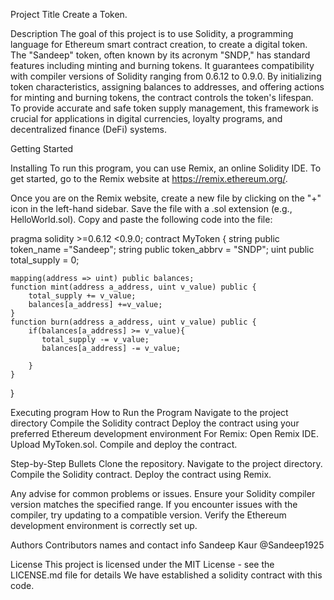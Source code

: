 Project Title
Create a Token.

Description
The goal of this project is to use Solidity, a programming language for Ethereum smart contract creation, to create a digital token. The "Sandeep" token, often known by its acronym "SNDP," has standard features including minting and burning tokens. It guarantees compatibility with compiler versions of Solidity ranging from 0.6.12 to 0.9.0. By initializing token characteristics, assigning balances to addresses, and offering actions for minting and burning tokens, the contract controls the token's lifespan. To provide accurate and safe token supply management, this framework is crucial for applications in digital currencies, loyalty programs, and decentralized finance (DeFi) systems.

Getting Started

Installing
To run this program, you can use Remix, an online Solidity IDE. To get started, go to the Remix website at https://remix.ethereum.org/.

Once you are on the Remix website, create a new file by clicking on the "+" icon in the left-hand sidebar. Save the file with a .sol extension (e.g., HelloWorld.sol). Copy and paste the following code into the file:

pragma solidity >=0.6.12 <0.9.0;
contract MyToken {
    string public token_name ="Sandeep";
    string public token_abbrv = "SNDP";
    uint public total_supply = 0;

    mapping(address => uint) public balances;
    function mint(address a_address, uint v_value) public {
        total_supply += v_value;
        balances[a_address] +=v_value;
    }
    function burn(address a_address, uint v_value) public {
        if(balances[a_address] >= v_value){
           total_supply -= v_value;
           balances[a_address] -= v_value;

        }
    }
}


Executing program
How to Run the Program
Navigate to the project directory
Compile the Solidity contract
Deploy the contract using your preferred Ethereum development environment 
For Remix:
Open Remix IDE.
Upload MyToken.sol.
Compile and deploy the contract.

Step-by-Step Bullets
Clone the repository.
Navigate to the project directory.
Compile the Solidity contract.
Deploy the contract using Remix.


Any advise for common problems or issues.
Ensure your Solidity compiler version matches the specified range.
If you encounter issues with the compiler, try updating to a compatible version.
Verify the Ethereum development environment is correctly set up.



Authors
Contributors names and contact info
Sandeep Kaur
@Sandeep1925

License
This project is licensed under the MIT License - see the LICENSE.md file for details 
We have established a solidity contract with this code. 
